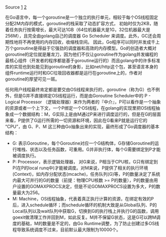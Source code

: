 Source [1](https://www.ardanlabs.com/blog/2018/08/scheduling-in-go-part2.html) [2](https://taohuawu.club/high-performance-implementation-of-goroutine-pool)

在Go语言中，每一个goroutine是一个独立的执行单元，相较于每个OS线程固定分配2M内存的模式，goroutine的栈采取了动态扩容方式， 初始时仅为2KB，随着任务执行按需增长，最大可达1GB（64位机器最大是1G，32位机器最大是256M），且完全由golang自己的调度器 Go Scheduler 来调度。此外，GC还会周期性地将不再使用的内存回收，收缩栈空间。 因此，Go程序可以同时并发成千上万个goroutine是得益于它强劲的调度器和高效的内存模型。Go的创造者大概对goroutine的定位就是屠龙刀，因为他们不仅让goroutine作为golang并发编程的最核心组件（开发者的程序都是基于goroutine运行的）而且golang中的许多标准库的实现也到处能见到goroutine的身影，比如net/http这个包，甚至语言本身的组件runtime运行时和GC垃圾回收器都是运行在goroutine上的，作者对goroutine的厚望可见一斑。

任何用户线程最终肯定都是要交由OS线程来执行的，goroutine（称为G）也不例外，但是G并不直接绑定OS线程运行，而是由Goroutine Scheduler中的 P - Logical Processor （逻辑处理器）来作为两者的『中介』，P可以看作是一个抽象的资源或者一个上下文，一个P绑定一个OS线程，在golang的实现里把OS线程抽象成一个数据结构：M，G实际上是由M通过P来进行调度运行的，但是在G的层面来看，P提供了G运行所需的一切资源和环境，因此在G看来P就是运行它的 “CPU”，由 G、P、M 这三种由Go抽象出来的实现，最终形成了Go调度器的基本结构：

- G: 表示Goroutine，每个Goroutine对应一个G结构体，G存储Goroutine的运行堆栈、状态以及任务函数，可重用。G并非执行体，每个G需要绑定到P才能被调度执行。
- P: Processor，表示逻辑处理器， 对G来说，P相当于CPU核，G只有绑定到P(在P的local runq中)才能被调度。对M来说，P提供了相关的执行环境(Context)，如内存分配状态(mcache)，任务队列(G)等，P的数量决定了系统内最大可并行的G的数量（前提：物理CPU核数 >= P的数量），P的数量由用户设置的GOMAXPROCS决定，但是不论GOMAXPROCS设置为多大，P的数量最大为256。
- M: Machine，OS线程抽象，代表着真正执行计算的资源，在绑定有效的P后，进入schedule循环；而schedule循环的机制大致是从Global队列、P的Local队列以及wait队列中获取G，切换到G的执行栈上并执行G的函数，调用goexit做清理工作并回到M，如此反复。M并不保留G状态，这是G可以跨M调度的基础，M的数量是不定的，由Go Runtime调整，为了防止创建过多OS线程导致系统调度不过来，目前默认最大限制为10000个。

